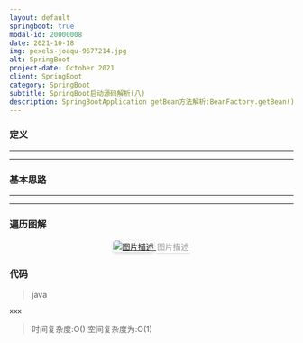 ```yaml
---
layout: default
springboot: true
modal-id: 20000008
date: 2021-10-18
img: pexels-joaqu-9677214.jpg
alt: SpringBoot
project-date: October 2021
client: SpringBoot
category: SpringBoot
subtitle: SpringBoot启动源码解析(八)
description: SpringBootApplication getBean方法解析:BeanFactory.getBean()
---
```

### 定义
- - -
- - -

### 基本思路
- - -
- - -

### 遍历图解
<center>
    <a href="https://cdn.jsdelivr.net/gh/BiggerYellow/BiggerYellow.github.io/img/图片地址.jpg">
    <img style="border-radius: 0.3125em;
    box-shadow: 0 2px 4px 0 rgba(34,36,38,.12),0 2px 10px 0 rgba(34,36,38,.08);" class="img-responsive img-centered" alt="图片描述"
    src="https://cdn.jsdelivr.net/gh/BiggerYellow/BiggerYellow.github.io/img/图片地址.jpg">
    <div style="color:orange; border-bottom: 1px solid #d9d9d9;
    display: inline-block;
    color: #999;
    padding: 2px;">图片描述</div>
    </a>
</center>


### 代码
>java

``` java
xxx
```

> 时间复杂度:O() 
> 空间复杂度为:O(1)  